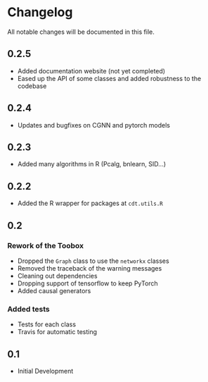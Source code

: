 # Changelog

All notable changes will be documented in this file.

## 0.2.5
- Added documentation website (not yet completed)
- Eased up the API of some classes and added robustness to the codebase

## 0.2.4
- Updates and bugfixes on CGNN and pytorch models

## 0.2.3
- Added many algorithms in R (Pcalg, bnlearn, SID...)

## 0.2.2
- Added the R wrapper for packages at `cdt.utils.R`

## 0.2
### Rework of the Toobox
- Dropped the `Graph` class to use the `networkx` classes
- Removed the traceback of the warning messages
- Cleaning out dependencies
- Dropping support of tensorflow to keep PyTorch
- Added causal generators

### Added tests
- Tests for each class
- Travis for automatic testing


## 0.1

- Initial Development

